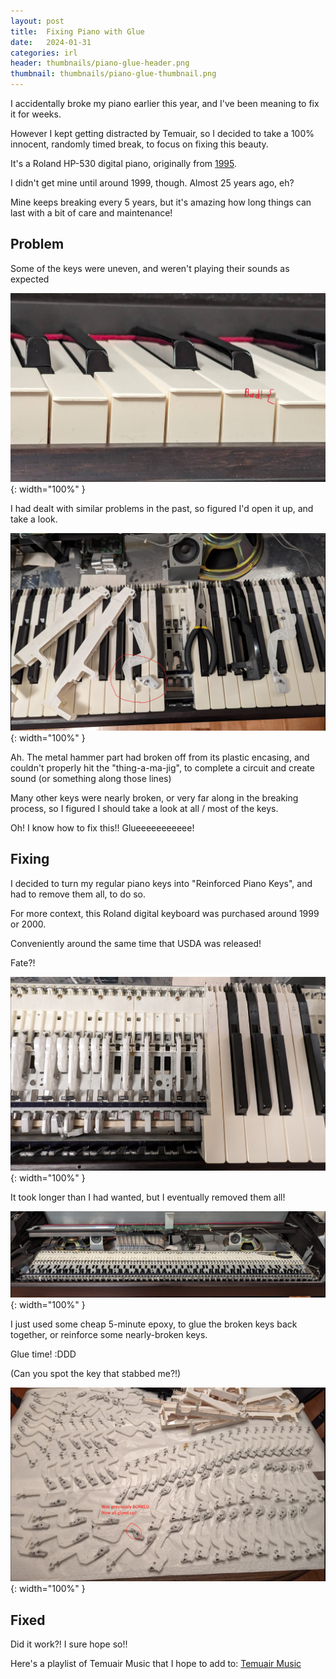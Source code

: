 ```yaml
---
layout: post
title:  Fixing Piano with Glue
date:   2024-01-31
categories: irl
header: thumbnails/piano-glue-header.png
thumbnail: thumbnails/piano-glue-thumbnail.png
---
```


I accidentally broke my piano earlier this year, and I've been meaning to fix it for weeks.

However I kept getting distracted by Temuair, so I decided to take a 100% innocent, randomly timed break, to focus on fixing this beauty.

It's a Roland HP-530 digital piano, originally from [1995](https://cdn.roland.com/assets/media/pdf/HP-530_330_OM.pdf).

I didn't get mine until around 1999, though. Almost 25 years ago, eh?

Mine keeps breaking every 5 years, but it's amazing how long things can last with a bit of care and maintenance!

## Problem

Some of the keys were uneven, and weren't playing their sounds as expected

![Uneven Keys](/assets/img/irl/piano-glue/uneven-keys.png){: width="100%" }

I had dealt with similar problems in the past, so figured I'd open it up, and take a look.

![Broken Hammer](/assets/img/irl/piano-glue/broken-hammer.png){: width="100%" }

Ah. The metal hammer part had broken off from its plastic encasing, and couldn't properly hit the "thing-a-ma-jig", to complete a circuit and create sound (or something along those lines)

Many other keys were nearly broken, or very far along in the breaking process, so I figured I should take a look at all / most of the keys.

Oh! I know how to fix this!! Glueeeeeeeeeee!

## Fixing

I decided to turn my regular piano keys into "Reinforced Piano Keys", and had to remove them all, to do so.

For more context, this Roland digital keyboard was purchased around 1999 or 2000.

Conveniently around the same time that USDA was released!

Fate?!

![Removing Keys](/assets/img/irl/piano-glue/most-keys-removed.png){: width="100%" }

It took longer than I had wanted, but I eventually removed them all!

![All Keys Removed](/assets/img/irl/piano-glue/all-keys-removed.png){: width="100%" }

I just used some cheap 5-minute epoxy, to glue the broken keys back together, or reinforce some nearly-broken keys.

Glue time! :DDD

(Can you spot the key that stabbed me?!)

![Glue Time](/assets/img/irl/piano-glue/glue-time.png){: width="100%" }


## Fixed

Did it work?! I sure hope so!!

Here's a playlist of Temuair Music that I hope to add to: [Temuair Music](https://www.youtube.com/watch?v=8GWSxaos-ME&list=PL6LD2x2A2qLFEAd6xN69dE-YgEIrYOFZw)



